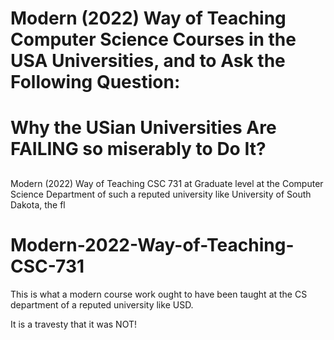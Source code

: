 # Modern (2022) Way of Teaching Computer Science Courses in the USA Universities, and to Ask the Following Question:
#   Why the USian Universities Are FAILING so miserably to Do It?

##  

Modern (2022) Way of Teaching CSC 731 at Graduate level at the Computer Science Department of such a reputed university like University of South Dakota, the fl

# Modern-2022-Way-of-Teaching-CSC-731
This is what a modern course work ought to have been taught at the CS department of a reputed university like USD.

It is a travesty that it was NOT!
